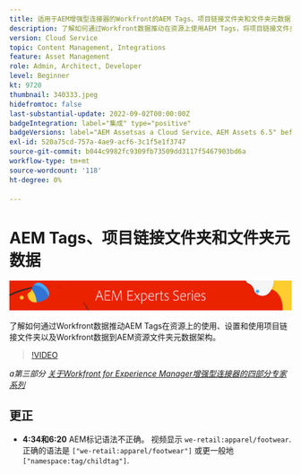 ```yaml
---
title: 适用于AEM增强型连接器的Workfront的AEM Tags、项目链接文件夹和文件夹元数据
description: 了解如何通过Workfront数据推动在资源上使用AEM Tags，将项目链接文件夹和Workfront数据用于AEM资源文件夹元数据架构。
version: Cloud Service
topic: Content Management, Integrations
feature: Asset Management
role: Admin, Architect, Developer
level: Beginner
kt: 9720
thumbnail: 340333.jpeg
hidefromtoc: false
last-substantial-update: 2022-09-02T00:00:00Z
badgeIntegration: label="集成" type="positive"
badgeVersions: label="AEM Assetsas a Cloud Service、AEM Assets 6.5" before-title="false"
exl-id: 520a75cd-757a-4ae9-acf6-3c1f5e1f3747
source-git-commit: b044c9982fc9309fb73509dd3117f5467903bd6a
workflow-type: tm+mt
source-wordcount: '118'
ht-degree: 0%

---
```


# AEM Tags、项目链接文件夹和文件夹元数据

![AEM Experts系列](./assets/banner.png)

了解如何通过Workfront数据推动AEM Tags在资源上的使用、设置和使用项目链接文件夹以及Workfront数据到AEM资源文件夹元数据架构。

>[!VIDEO](https://video.tv.adobe.com/v/340333?quality=12&learn=on)

_a第三部分 [关于Workfront for Experience Manager增强型连接器的四部分专家系列](./overview.md)_

## 更正

+ __4:34和6:20__ AEM标记语法不正确。 视频显示 `we-retail:apparel/footwear`. 正确的语法是 `["we-retail:apparel/footwear"]` 或更一般地 `["namespace:tag/childtag"]`.
